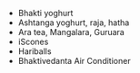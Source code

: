 * Bhakti yoghurt
* Ashtanga yoghurt, raja, hatha
* Ara tea, Mangalara, Guruara
* iScones
* Hariballs
* Bhaktivedanta Air Conditioner
